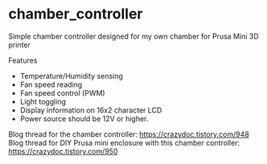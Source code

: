 # chamber_controller
Simple chamber controller designed for my own chamber for Prusa Mini 3D printer

Features
- Temperature/Humidity sensing
- Fan speed reading
- Fan speed control (PWM)
- Light toggling
- Display information on 16x2 character LCD
- Power source should be 12V or higher.
 
 Blog thread for the chamber controller: https://crazydoc.tistory.com/948
 Blog thread for DIY Prusa mini enclosure with this chamber controller: https://crazydoc.tistory.com/950
